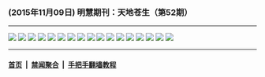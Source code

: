 ### (2015年11月09日) 明慧期刊：天地苍生（第52期）

---

<img src="http://qikan.minghui.org/mhqkpage/qikanimage/2015/11/09/td-52-read-online1.png"/> 

<img src="http://qikan.minghui.org/mhqkpage/qikanimage/2015/11/09/td-52-read-online2.png"/> 

<img src="http://qikan.minghui.org/mhqkpage/qikanimage/2015/11/09/td-52-read-online3.png"/> 

<img src="http://qikan.minghui.org/mhqkpage/qikanimage/2015/11/09/td-52-read-online4.png"/> 

<img src="http://qikan.minghui.org/mhqkpage/qikanimage/2015/11/09/td-52-read-online5.png"/> 

<img src="http://qikan.minghui.org/mhqkpage/qikanimage/2015/11/09/td-52-read-online6.png"/> 

<img src="http://qikan.minghui.org/mhqkpage/qikanimage/2015/11/09/td-52-read-online7.png"/> 

<img src="http://qikan.minghui.org/mhqkpage/qikanimage/2015/11/09/td-52-read-online8.png"/> 

<img src="http://qikan.minghui.org/mhqkpage/qikanimage/2015/11/09/td-52-read-online9.png"/> 

<img src="http://qikan.minghui.org/mhqkpage/qikanimage/2015/11/09/td-52-read-online10.png"/> 

<img src="http://qikan.minghui.org/mhqkpage/qikanimage/2015/11/09/td-52-read-online11.png"/> 

<img src="http://qikan.minghui.org/mhqkpage/qikanimage/2015/11/09/td-52-read-online12.png"/> 

<img src="http://qikan.minghui.org/mhqkpage/qikanimage/2015/11/09/td-52-read-online13.png"/> 

<img src="http://qikan.minghui.org/mhqkpage/qikanimage/2015/11/09/td-52-read-online14.png"/> 

<img src="http://qikan.minghui.org/mhqkpage/qikanimage/2015/11/09/td-52-read-online15.png"/> 

<img src="http://qikan.minghui.org/mhqkpage/qikanimage/2015/11/09/td-52-read-online16.png"/> 

<img src="http://qikan.minghui.org/mhqkpage/qikanimage/2015/11/09/td-52-read-online17.png"/> 



---

#### [首页](../../../..) &nbsp;|&nbsp; [禁闻聚合](https://github.com/gfw-breaker/banned-news) &nbsp;|&nbsp; [手把手翻墙教程](https://github.com/gfw-breaker/guides) 